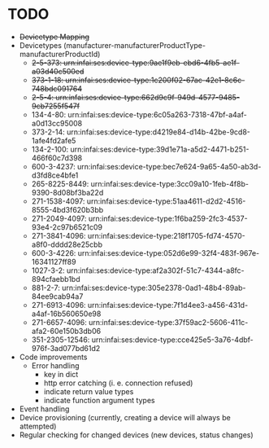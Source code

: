 # TODO

* ~~Devicetype Mapping~~
* Devicetypes (manufacturer-manufacturerProductType-manufacturerProductId)
    - ~~2-5-373: urn:infai:ses:device-type:9ae1f9eb-ebd6-4fb5-ae1f-a03d40c500ed~~
    * ~~373-1-18: urn:infai:ses:device-type:1c200f02-67ac-42e1-8c6c-748bdc091764~~  
    * ~~2-5-4: urn:infai:ses:device-type:662d9c9f-949d-4577-9485-9cb7255f547f~~
    * 134-4-80: urn:infai:ses:device-type:6c05a263-7318-47bf-a4af-a0d13cc95008
    * 373-2-14: urn:infai:ses:device-type:d4219e84-d14b-42be-9cd8-1afe4fd2afe5
    * 134-2-100: urn:infai:ses:device-type:39d1e71a-a5d2-4471-b251-466f60c7d398
    * 600-3-4237: urn:infai:ses:device-type:bec7e624-9a65-4a50-ab3d-d3fd8ce4bfe1
    * 265-8225-8449: urn:infai:ses:device-type:3cc09a10-1feb-4f8b-9390-8d08bf3ba22d
    * 271-1538-4097: urn:infai:ses:device-type:51aa4611-d2d2-4516-8555-4bd3f620b3bb
    * 271-2049-4097: urn:infai:ses:device-type:1f6ba259-2fc3-4537-93e4-2c97b6521c09
    * 271-3841-4096: urn:infai:ses:device-type:218f1705-fd74-4570-a8f0-dddd28e25cbb
    * 600-3-4226: urn:infai:ses:device-type:052d6e99-32f4-483f-967e-16341127ff89
    * 1027-3-2: urn:infai:ses:device-type:af2a302f-51c7-4344-a8fc-894cfaebb1bd 
    * 881-2-7: urn:infai:ses:device-type:305e2378-0ad1-48b4-89ab-84ee9cab94a7
    * 271-6913-4096: urn:infai:ses:device-type:7f1d4ee3-a456-431d-a4af-16b560650e98
    * 271-6657-4096: urn:infai:ses:device-type:37f59ac2-5606-411c-afa2-60e150b3db06
    * 351-2305-12546: urn:infai:ses:device-type:cce425e5-3a76-4dbf-976f-3ad077bd61d2
* Code improvements
    * Error handling
        * key in dict
        * http error catching (i. e. connection refused)
        * indicate return value types
        * indicate function argument types
* Event handling
* Device provisioning (currently, creating a device will always be attempted)
* Regular checking for changed devices (new devices, status changes)
